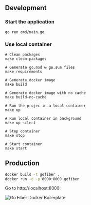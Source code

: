 ## Development

### Start the application 


```bash
go run cmd/main.go
```

### Use local container

```
# Clean packages
make clean-packages

# Generate go.mod & go.sum files
make requirements

# Generate docker image
make build

# Generate docker image with no cache
make build-no-cache

# Run the projec in a local container
make up

# Run local container in background
make up-silent

# Stop container
make stop

# Start container
make start
```

## Production

```bash
docker build -t gofiber .
docker run -d -p 8000:8000 gofiber
```

Go to http://localhost:8000:


![Go Fiber Docker Boilerplate](./go_fiber_boilerplate.gif)
